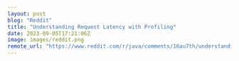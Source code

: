```yaml
---
layout: post
blog: "Reddit"
title: "Understanding Request Latency with Profiling"
date: 2023-09-05T17:21:06Z
image: images/reddit.png
remote_url: "https://www.reddit.com/r/java/comments/16au7th/understanding_request_latency_with_profiling/"
---
```


